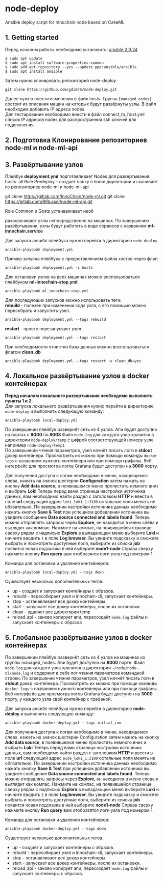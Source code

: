 # node-deploy

Ansible deploy script for Innochain node based on CakeML

## 1. Getting started

Перед началом работы необходимо установить:
[ansible 2.9.24](https://docs.ansible.com/ansible/latest/installation_guide/intro_installation.html#installing-ansible-on-specific-operating-systems)

```
$ sudo apt update
$ sudo apt install software-properties-common
$ sudo add-apt-repository --yes --update ppa:ansible/ansible
$ sudo apt install ansible
```

Затем нужно клонировать репозиторий node-deploy

```
git clone https://github.com/gdim76/node-deploy.git
```

Далее нужно внести изменения в файл hosts.
Группа `[managed_nodes]` состоит из описания машин на которых будут развёрнуты узлы. 
В файл необходим добавить IP адреса nodes.  
Для тестирования необходимо внести в файл connect_to_host.yml
список IP адресов nodes для распространния ssh ключей для подключения.

## 2. Подготовка Клонирование репозиториев node-ml и node-ml-api


## 3. Развёртывание узлов

Плейбук __deployment.yml__  подготовливает Nodes для развертывания.
hosts: all 
Role  Predeploy - создает папку в home директории и скачивает из репозиториев node-ml и node-ml-api 

git clone https://gitlab.com/InnoChain/node-ml.git
git clone https://gitlab.com/RIRussel/node-ml-api.git

Role Common и Gosts устанавливает необ

разворачивает узлы непосредственно на машинах.
По завершению развёртывания, узлы будут работать в виде сервисов с названием __ml-innochain.service__

Для запуска ансибл плейбука нужно перейти в директорию `node-deploy` 

```
ansible-playbook deployment.yml
```
Пример запуска плейбука с предоставлением файла хостов через флаг:

```
ansible-playbook deployment.yml -i hosts
```
Для остановки узлов на всех машинах можно воспользоваться плейбуком __ml-innochain-stop.yml__

```
ansible-playbook ml-innochain-stop.yml
```
Для последующих запусков можно использовать теги:  
__rebuild__ - полезен при изменении кода узла, с его помощью можно пересобрать и запустить узел.

```
ansible-playbook deployment.yml --tags rebuild
```
__restart__ - просто перезапускает узел.
```
ansible-playbook deployment.yml --tags restart
```
При необходимости отчистки базы данных можно воспользоваться флагом __clean_db__

```
ansible-playbook deployment.yml --tags restart -e clean_db=yes
```

## 4. Локальное развёртывание узлов в docker контейнерах

__Перед началом локального развертывания необходимо выполнить пункты 1 и 2.__  
Для запуска локального развёртывания нужно перейти в директорию `node-deploy` и выполнить следующую команду:

```
ansible-playbook local-deploy.yml
```

По завершении плейбук развернёт сеть из 4 узлов. Апи будет доступно на портах с __8000__ по __8003__
Файл `node.log` для каждого узла хранится в директории `node-deploy/temp` с цифрой соответствующей номеру узла например `node-deploy/temp1`  
По завершении чтения параметров, узел начнёт писать логи в __stdout__ докер контейнера. Просмотреть их можно при помощи команды `docker logs` с названием нужного контейнера или при помощи графаны.
Веб интерфейс для просмотра логов Grafana будет доступен на __3000__ порту. 

Для получения доступа к логам необходимо в меню, находящемся слева, нажать на значок шестерни __Configuration__ затем нажать на кнопку __Add data source__, в появившемся меню пролистать немного вниз и выбрать __Loki__
Теперь перед вами страница настройки источника данных, вам необходимо найти раздел с заголовком __HTTP__ и ввести в поле __url__ следующий адрес `loki_loki_1:3100` остальные поля менять не обязательно. По завершении настройки источника данных необходимо нажать кнопку __Save & Test__ при успешном добавлении источника вы увидите сообщение __Data source connected and labels found__. Теперь можно отправлять запросы через __Explore__, он находится в меню слева и выглядит как компас. Нажмите на компас, на появившейся странице сверху рядом с надписью __Explore__ в выпадающем меню выберите __Loki__ и начните вводить `{` в поле __Log browser__. Вы увидите подсказку и сможете выбрать и посмотреть доступные поля, выберите из списка __job__ появится новая подсказка в ней выберите __node1-node__ Справа сверху нажмите кнопку __Run query__ вам отобразятся логи узла под номером 1.

Команда для остановки и удаления контейнеров:

```
ansible-playbook local-deploy.yml --tags down
```
Существует несколько дополнительных тегов.
- up - создаёт и запускает контейнеры с образов.
- rebuild - пересобирает узел и innochain-cli, запускает контейнеры.
- stop - останавливает все докер контейнеры.
- start - запускает все докер контейнеры, после их остановки.
- clean - удаляет все директории temp
- reload_api - заново копирует апи, пересоздаёт `node.log` файлы и запускает контейнеры с образов

## 5. Глобальное развёртывание узлов в docker контейнерах

По завершении плейбук развернёт сеть из 4 узлов на машинах из группы managed_nodes. Апи будет доступно на __8000__ порте.
Файл `node.log` для каждого узла хранится в директории `~/node/node-ml/node.log` и содержит в себе лог чтения параметров командной строки.
По завершении чтения параметров, узел начнёт писать логи в __stdout__ докер контейнера. Просмотреть их можно при помощи команды `docker logs` с названием нужного контейнера или при помощи графаны.
Веб интерфейс для просмотра логов Grafana будет доступен на __3000__ порту, у каждого узла свой контейнер с графаной. 

Для запуска ансибл плейбука нужно перейти в директорию __node-deploy__ и выполнить следующую команду:

```
ansible-playbook docker-deploy.yml --tags initial_run
```

Для получения доступа к логам необходимо в меню, находящемся слева, нажать на значок шестерни Configuration затем нажать на кнопку __Add data source__, в появившемся меню пролистать немного вниз и выбрать __Loki__
Теперь перед вами страница настройки источника данных, вам необходимо найти раздел с заголовком __HTTP__ и ввести в поле __url__ следующий адрес `node_loki_1:3100` остальные поля менять не обязательно. По завершении настройки источника данных необходимо нажать кнопку __Save & Test__ при успешном добавлении источника вы увидите сообщение __Data source connected and labels found__. Теперь можно отправлять запросы через __Explore__, он находится в меню слева и выглядит как компас. Нажмите на компас, на появившейся странице сверху рядом с надписью __Explore__ в выпадающем меню выберите __Loki__ и начните вводить `{` в поле __Log browser__. Вы увидите подсказку и сможете выбрать и посмотреть доступные поля, выберите из списка __job__ появится новая подсказка в ней выберите __node1-node__ Справа сверху нажмите кнопку __Run query__ вам отобразятся логи узла под номером 1.

Команда для остановки и удаления контейнеров:

```
ansible-playbook docker-deploy.yml --tags down
```
Существует несколько дополнительных тегов.
- up - создаёт и запускает контейнеры с образов.
- rebuild - пересобирает узел и innochain-cli, запускает контейнеры.
- stop - останавливает все докер контейнеры.
- start - запускает все докер контейнеры, после их остановки.
- reload_api - заново копирует апи, пересоздаёт `node.log` файлы и запускает контейнеры с образов.

